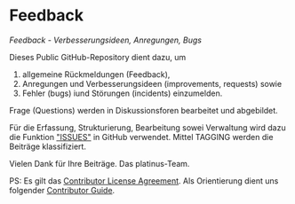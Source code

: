# Feedback
*Feedback - Verbesserungsideen, Anregungen, Bugs*

Dieses Public GitHub-Repository dient dazu, um 
1. allgemeine Rückmeldungen (Feedback), 
2. Anregungen und Verbesserungsideen (improvements, requests) sowie 
3. Fehler (bugs) iund Störungen (incidents)
einzumelden. 

Frage (Questions) werden in Diskussionsforen bearbeitet und abgebildet. 

Für die Erfassung, Strukturierung, Bearbeitung sowei Verwaltung wird dazu die Funktion ["ISSUES"](https://github.com/pcg-platinus/feedback/issues) in GitHub verwendet. Mittel TAGGING werden die Beiträge klassifiziert.

Vielen Dank für Ihre Beiträge. Das platinus-Team.


PS: 
Es gilt das [Contributor License Agreement](https://github.com/kubernetes/community/blob/master/CLA.md). 
Als Orientierung dient uns folgender [Contributor Guide](https://www.kubernetes.dev/docs/guide/#contributor-guide).
